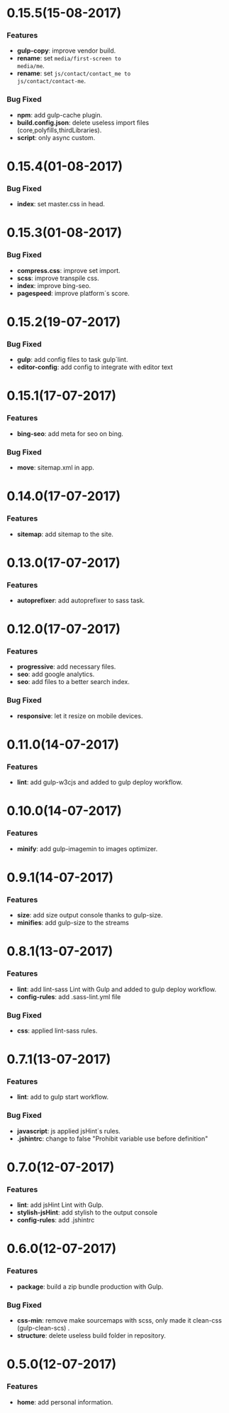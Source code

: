 # 0.15.5(15-08-2017)

### Features 

* **gulp-copy**: improve vendor build.
* **rename**: set <code>media/first-screen to media/me</code>.
* **rename**: set <code>js/contact/contact_me to js/contact/contact-me</code>.

### Bug Fixed

* **npm**: add gulp-cache plugin.
* **build.config.json**: delete useless import files (core,polyfills,thirdLibraries).
* **script**: only async custom.

# 0.15.4(01-08-2017)

### Bug Fixed

* **index**: set master.css in head.

# 0.15.3(01-08-2017)

### Bug Fixed

* **compress.css**: improve set import.
* **scss**: improve transpile css.
* **index**: improve bing-seo.
* **pagespeed**: improve platform´s score.

# 0.15.2(19-07-2017)

### Bug Fixed

* **gulp**: add config files to task gulp´lint.
* **editor-config**: add config to integrate with editor text

# 0.15.1(17-07-2017)

### Features

* **bing-seo**: add meta for seo on bing.

### Bug Fixed

* **move**: sitemap.xml in app.

# 0.14.0(17-07-2017)

### Features

* **sitemap**: add sitemap to the site.

# 0.13.0(17-07-2017)

### Features

* **autoprefixer**: add autoprefixer to sass task.

# 0.12.0(17-07-2017)

### Features

* **progressive**: add necessary files.
* **seo**: add google analytics.
* **seo**: add files to a better search index.

### Bug Fixed

* **responsive**: let it resize on mobile devices.

# 0.11.0(14-07-2017)

### Features

* **lint**: add  gulp-w3cjs and added to gulp deploy workflow.

# 0.10.0(14-07-2017)

### Features

* **minify**: add gulp-imagemin to images optimizer.

# 0.9.1(14-07-2017)

### Features

* **size**: add size output console thanks to gulp-size.
* **minifies**: add gulp-size to the streams

# 0.8.1(13-07-2017)

### Features

* **lint**: add lint-sass Lint with Gulp and added to gulp deploy workflow.
* **config-rules**: add .sass-lint.yml file

### Bug Fixed

* **css**: applied lint-sass rules.

# 0.7.1(13-07-2017)

### Features

* **lint**: add to gulp start workflow.

### Bug Fixed

* **javascript**: js applied jsHint´s rules.
* **.jshintrc**: change to false "Prohibit variable use before definition"

# 0.7.0(12-07-2017)

### Features

* **lint**: add jsHint Lint with Gulp.
* **stylish-jsHint**: add stylish to the output console
* **config-rules**: add .jshintrc

# 0.6.0(12-07-2017)

### Features

* **package**: build a zip bundle production with Gulp.

### Bug Fixed

* **css-min**: remove make sourcemaps with scss, only made it clean-css (gulp-clean-scs) .
* **structure**: delete useless build folder in repository.

# 0.5.0(12-07-2017)

### Features

* **home**: add personal information.
